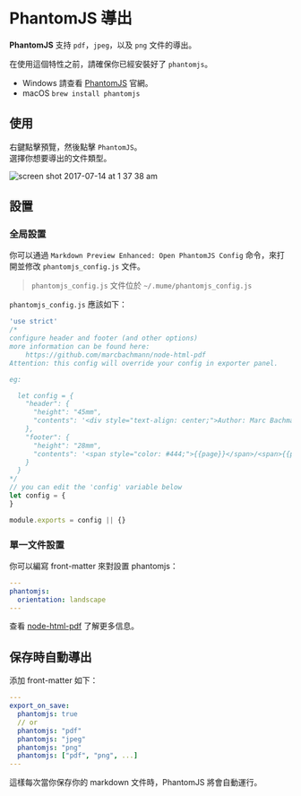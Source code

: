 # PhantomJS 導出  

**PhantomJS** 支持 `pdf`，`jpeg`，以及 `png` 文件的導出。  

在使用這個特性之前，請確保你已經安裝好了 `phantomjs`。

* Windows
請查看 [PhantomJS](http://phantomjs.org/) 官網。
* macOS
`brew install phantomjs`

## 使用
右鍵點擊預覽，然後點擊 `PhantomJS`。     
選擇你想要導出的文件類型。  

![screen shot 2017-07-14 at 1 37 38 am](https://user-images.githubusercontent.com/1908863/28201098-0e5fe3be-6835-11e7-8db6-75fe7e5c35c7.png)

## 設置
### 全局設置
你可以通過 `Markdown Preview Enhanced: Open PhantomJS Config` 命令，來打開並修改 `phantomjs_config.js` 文件。  

> `phantomjs_config.js` 文件位於 `~/.mume/phantomjs_config.js`

`phantomjs_config.js` 應該如下：    


```javascript
'use strict'
/*
configure header and footer (and other options)
more information can be found here:
    https://github.com/marcbachmann/node-html-pdf
Attention: this config will override your config in exporter panel.

eg:

  let config = {
    "header": {
      "height": "45mm",
      "contents": '<div style="text-align: center;">Author: Marc Bachmann</div>'
    },
    "footer": {
      "height": "28mm",
      "contents": '<span style="color: #444;">{{page}}</span>/<span>{{pages}}</span>'
    }
  }
*/
// you can edit the 'config' variable below
let config = {
}

module.exports = config || {}
```

### 單一文件設置  
你可以編寫 front-matter  來對設置 phantomjs：  

```yaml
---
phantomjs:
  orientation: landscape
---
```

查看 [node-html-pdf](https://github.com/marcbachmann/node-html-pdf#options) 了解更多信息。   

## 保存時自動導出
添加 front-matter 如下：  
```yaml
---
export_on_save:
  phantomjs: true
  // or
  phantomjs: "pdf"
  phantomjs: "jpeg"
  phantomjs: "png"
  phantomjs: ["pdf", "png", ...]
---
```
這樣每次當你保存你的 markdown 文件時，PhantomJS  將會自動運行。
